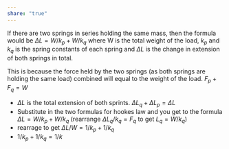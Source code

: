 ```yaml
---  
share: "true"  
---  
```

  
If there are two springs in series holding the same mass, then the formula would be $\Delta L=W/k_p + W/k_q$ where W is the total weight of the load, $k_p$ and $k_q$ is the spring constants of each spring and $\Delta L$ is the change in extension of both springs in total.  
  
This is because the force held by the two springs (as both springs are holding the same load) combined will equal to the weight of the load. $F_p + F_q = W$  
- $\Delta L$ is the total extension of both sprints. $\Delta L_q + \Delta L_p = \Delta L$  
- Substitute in the two formulas for hookes law and you get to the formula $\Delta L=W/k_p + W/k_q$ (rearrange $\Delta L_q/k_q=F_q$ to get $L_q=W/k_q$)  
- rearrage to get $\Delta L/W=1/k_p + 1/k_q$  
- $1/k_p + 1/k_q = 1/k$  
  
